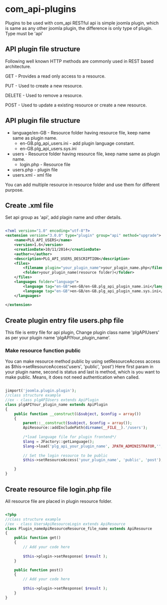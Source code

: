 # com_api-plugins
Plugins to be used with com_api
RESTful api is simple joomla plugin, which is same as
any other joomla plugin, the difference is only type of plugin.
Type must be 'api'

## API plugin file structure
Following well known HTTP methods are commonly used in REST based architecture.

GET - Provides a read only access to a resource.

PUT - Used to create a new resource.

DELETE - Used to remove a resource.

POST - Used to update a existing resource or create a new resource.

## API plugin file structure
* language/en-GB - Resource folder having resource file, keep name same as plugin name.
	- en-GB.plg_api_users.ini - add plugin language constant.
	- en-GB.plg_api_users.sys.ini
* users - Resource folder having resource file, keep name same as plugin name.
	- login.php - Resource file
* users.php - plugin file
* users.xml - xml file 

You can add multiple resource in resource folder and use them for different purpose.

## Create .xml file
Set api group as 'api', add plagin name and other details.

```xml

<?xml version="1.0" encoding="utf-8"?>
<extension version="3.0.0" type="plugin" group="api" method="upgrade">
    <name>PLG_API_USERS</name>
    <version>1.6</version>
    <creationDate>10/11/2014</creationDate>
    <author></author> 
    <description>PLG_API_USERS_DESCRIPTION</description>
    <files>
        <filename plugin="your_plugin_name">your_plugin_name.php</filename>
        <folder>your_plugin_name(resource folder)</folder> 
    </files>
    <languages folder="language">
		<language tag="en-GB">en-GB/en-GB.plg_api_plugin_name.ini</language>
		<language tag="en-GB">en-GB/en-GB.plg_api_plugin_name.sys.ini</language>
	</languages>
	
</extension> 
```

## Create plugin entry file users.php file
This file is entry file for api plugin, Change plugin class name 'plgAPIUsers' as per your 
plugin name 'plgAPIYour_plugin_name'.

### Make resource function public
 
You can make resource method public by using setResourceAccess access as
$this->setResourceAccess('users', 'public', 'post') 
Here first param in your plugin name, second is status and last is method,
which is you want to make public. Means, it does not need authentication when 
called. 
  
```php

jimport('joomla.plugin.plugin');
//class structure example
//ex - class plgAPIUsers extends ApiPlugin
class plgAPIYour_plugin_name extends ApiPlugin
{
	public function __construct(&$subject, $config = array())
	{
		parent::__construct($subject, $config = array());
		ApiResource::addIncludePath(dirname(__FILE__).'/users');
		
		/*load language file for plugin frontend*/ 
		$lang = JFactory::getLanguage(); 
		$lang->load('plg_api_your_plugin_name', JPATH_ADMINISTRATOR,'',true);
		
		// Set the login resource to be public
		$this->setResourceAccess('your_plugin_name', 'public', 'post');

	}
}
```

## Create resource file login.php file
All resource file are placed in plugin resource folder.

```php

<?php
//class structure example
//ex - class UsersApiResourceLogin extends ApiResource
class Plugin_nameApiResourceResource_file_name extends ApiResource
{
	public function get()
	{
		// Add your code here
		 
		$this->plugin->setResponse( $result );
	}

	public function post()
	{
		// Add your code here
		
		$this->plugin->setResponse( $result );
	}
}
```
